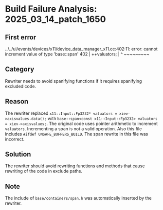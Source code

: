 # Build Failure Analysis: 2025_03_14_patch_1650

## First error

../../ui/events/devices/x11/device_data_manager_x11.cc:402:11: error: cannot increment value of type 'base::span<const x11::Input::Fp3232>'
  402 |           ++valuators;
      |           ^ ~~~~~~~~~

## Category
Rewriter needs to avoid spanifying functions if it requires spanifying excluded code.

## Reason
The rewriter replaced `x11::Input::Fp3232* valuators = xiev->axisvalues.data();` with `base::span<const x11::Input::Fp3232> valuators = xiev->axisvalues;`. The original code uses pointer arithmetic to increment `valuators`. Incrementing a span is not a valid operation. Also this file includes `#ifdef UNSAFE_BUFFERS_BUILD`. The span rewrite in this file was incorrect.

## Solution
The rewriter should avoid rewriting functions and methods that cause rewriting of the code in exclude paths.

## Note
The include of `base/containers/span.h` was automatically inserted by the rewriter.
